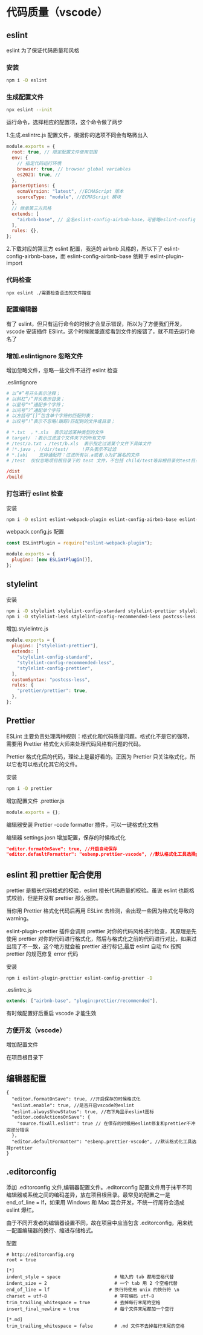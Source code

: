 # 代码质量（vscode）

## eslint

eslint 为了保证代码质量和风格

### 安装

```bash
npm i -D eslint
```

### 生成配置文件

```bash
npx eslint --init
```

运行命令，选择相应的配置项，这个命令做了两步

1.生成.eslintrc.js 配置文件，根据你的选项不同会有略微出入

```js
module.exports = {
  root: true, // 限定配置文件使用范围
  env: {
    // 指定代码运行环境
    browser: true, // browser global variables
    es2021: true, //
  },
  parserOptions: {
    ecmaVersion: "latest", //ECMAScript 版本
    sourceType: "module", //ECMAScript 模块
  },
  // 继承第三方风格
  extends: [
    "airbnb-base", // 全名eslint-config-airbnb-base，可省略eslint-config
  ],
  rules: {},
};
```

2.下载对应的第三方 eslint 配置，我选的 airbnb 风格的，所以下了 eslint-config-airbnb-base，而 eslint-config-airbnb-base 依赖于 eslint-plugin-import

### 代码检查

```bash
npx eslint ./需要检查语法的文件路径
```

### 配置编辑器

有了 eslint，但只有运行命令的时候才会显示错误，所以为了方便我们开发，vscode 安装插件 ESlint，这个时候就能直接看到文件的报错了，就不用去运行命名了

### 增加.eslintignore 忽略文件

增加忽略文件，忽略一些文件不进行 eslint 检查

.eslintignore

```conf
# 以”#”号开头表示注释；
# 以斜杠“/”开头表示目录；
# 以星号“*”通配多个字符；
# 以问号“?”通配单个字符
# 以方括号“[]”包含单个字符的匹配列表；
# 以叹号“!”表示不忽略(跟踪)匹配到的文件或目录；

# *.txt  ，*.xls  表示过滤某种类型的文件
# target/ ：表示过滤这个文件夹下的所有文件
# /test/a.txt ，/test/b.xls  表示指定过滤某个文件下具体文件
# !*.java , !/dir/test/     !开头表示不过滤
# *.[ab]    支持通配符：过滤所有以.a或者.b为扩展名的文件
# /test  仅仅忽略项目根目录下的 test 文件，不包括 child/test等非根目录的test目录

/dist
/build
```

### 打包进行 eslint 检查

安装

```bash
npm i -D eslint eslint-webpack-plugin eslint-config-airbnb-base eslint-plugin-import
```

webpack.config.js 配置

```js
const ESLintPlugin = require("eslint-webpack-plugin");

module.exports = {
  plugins: [new ESLintPlugin()],
};
```

## stylelint

安装

```bash
npm i -D stylelint stylelint-config-standard stylelint-prettier stylelint-config-prettier
npm i -D stylelint-less stylelint-config-recommended-less postcss-less
```

增加.stylelintrc.js

```js
module.exports = {
  plugins: ["stylelint-prettier"],
  extends: [
    "stylelint-config-standard",
    "stylelint-config-recommended-less",
    "stylelint-config-prettier",
  ],
  customSyntax: "postcss-less",
  rules: {
    "prettier/prettier": true,
  },
};
```

## Prettier

ESLint 主要负责处理两种规则：格式化和代码质量问题。格式化不是它的强项，需要用 Prettier 格式化大师来处理代码风格有问题的代码。

Prettier 格式化后的代码，理论上是最好看的。正因为 Prettier 只关注格式化，所以它也可以格式化其它的文件。

安装

```bash
npm i -D prettier
```

增加配置文件
.prettier.js

```js
module.exports = {};
```

编辑器安装 Prettier -code formatter 插件，可以一键格式化文档

编辑器 settings.josn 增加配置，保存的时候格式化

```json
"editor.formatOnSave": true, //开启自动保存
"editor.defaultFormatter": "esbenp.prettier-vscode", //默认格式化工具选择prettier
```

## eslint 和 prettier 配合使用

prettier 是擅长代码格式的校验，eslint 擅长代码质量的校验。虽说 eslint 也能格式校验，但是并没有 prettier 那么强势。

当你用 Prettier 格式化代码后再用 ESLint 去检测，会出现一些因为格式化导致的 warning。

eslint-plugin-prettier 插件会调用 prettier 对你的代码风格进行检查，其原理是先使用 prettier 对你的代码进行格式化，然后与格式化之前的代码进行对比，如果过出现了不一致，这个地方就会被 prettier 进行标记,最后 eslint 自动 fix 按照 prettier 的规范修复 error 代码

安装

```bash
npm i eslint-plugin-prettier eslint-config-prettier -D
```

.eslintrc.js

```js
extends: ["airbnb-base", "plugin:prettier/recommended"],
```

有时候配置好后重启 vscode 才能生效

### 方便开发（vscode）

增加配置文件

在项目根目录下

## 编辑器配置

```
{
  "editor.formatOnSave": true, //开启保存的时候格式化
  "eslint.enable": true, //是否开启vscode的eslint
  "eslint.alwaysShowStatus": true, //右下角显示eslint图标
  "editor.codeActionsOnSave": {
    "source.fixAll.eslint": true // 在保存的时候用eslint修复和prettier不冲突部分错误
  },
  "editor.defaultFormatter": "esbenp.prettier-vscode", //默认格式化工具选择prettier
}
```

## .editorconfig

添加 .editorconfig 文件,编辑器配置文件。.editorconfig 配置文件用于抹平不同编辑器或系统之间的编码差异，放在项目根目录。最常见的配置之一是 end_of_line = lf，如果用 Windows 和 Mac 混合开发，不统一行尾符会造成 eslint 爆红。

由于不同开发者的编辑器设置不同，故在项目中应当包含 .editorconfig，用来统一配置编辑器的换行、缩进存储格式。

配置

```
# http://editorconfig.org
root = true

[*]
indent_style = space                    # 输入的 tab 都用空格代替
indent_size = 2                         # 一个 tab 用 2 个空格代替
end_of_line = lf                      # 换行符使用 unix 的换行符 \n
charset = utf-8                         # 字符编码 utf-8
trim_trailing_whitespace = true         # 去掉每行末尾的空格
insert_final_newline = true             # 每个文件末尾都加一个空行

[*.md]
trim_trailing_whitespace = false        # .md 文件不去掉每行末尾的空格
```
